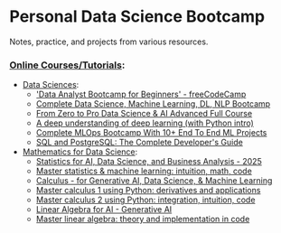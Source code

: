 # Personal Data Science Bootcamp

Notes, practice, and projects from various resources.

### <ins>Online Courses/Tutorials</ins>:
* <ins>Data Sciences</ins>:
    * ['Data Analyst Bootcamp for Beginners' - freeCodeCamp](https://www.youtube.com/watch?v=PSNXoAs2FtQ)
    * [Complete Data Science, Machine Learning, DL, NLP Bootcamp](https://www.udemy.com/course/complete-machine-learning-nlp-bootcamp-mlops-deployment)
    * [From Zero to Pro Data Science & AI Advanced Full Course](https://www.udemy.com/course/data-science-mastery-complete-data-science-bootcamp-2025)
    * [A deep understanding of deep learning (with Python intro)](https://www.udemy.com/course/deeplearning_x)
    * [Complete MLOps Bootcamp With 10+ End To End ML Projects](https://www.udemy.com/course/complete-mlops-bootcamp-with-10-end-to-end-ml-projects)
    * [SQL and PostgreSQL: The Complete Developer's Guide](https://www.udemy.com/course/sql-and-postgresql)
* <ins>Mathematics for Data Science</ins>:
    * [Statistics for AI, Data Science, and Business Analysis - 2025](https://www.udemy.com/course/statistics-probability-for-data-science)
    * [Master statistics & machine learning: intuition, math, code](https://www.udemy.com/course/statsml_x)
    * [Calculus - for Generative AI, Data Science, & Machine Learning](https://www.udemy.com/course/deep-learning-calculus-data-science-machine-learning-ai)
    * [Master calculus 1 using Python: derivatives and applications](https://www.udemy.com/course/pycalc1_x)
    * [Master calculus 2 using Python: integration, intuition, code](https://www.udemy.com/course/pycalc2_x)
    * [Linear Algebra for AI - Generative AI](https://www.udemy.com/course/linear-algebra-for-data-science-machine-learning-ai)
    * [Master linear algebra: theory and implementation in code](https://www.udemy.com/course/linear-algebra-theory-and-implementation)